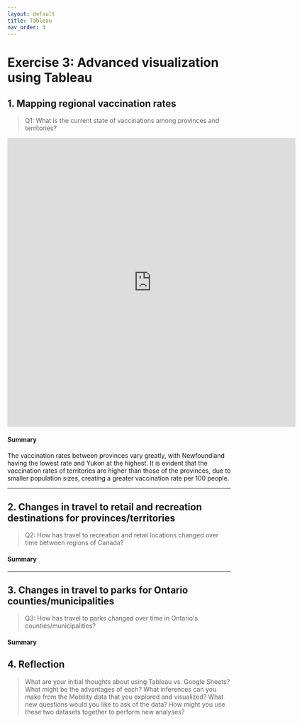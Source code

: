 ```yaml
---
layout: default
title: Tableau
nav_order: 3
---
```


# Exercise 3: Advanced visualization using Tableau


## 1. Mapping regional vaccination rates
> Q1: What is the current state of vaccinations among provinces and territories?  

<!-- Paste your embed code for your figure below-->

<iframe seamless frameborder="0" src="https://public.tableau.com/views/AH-covid-vaccination-map/Dashboard1?:embed=yes&:display_count=yes&:showVizHome=no" width = '650' height = '650' scrolling='no'></iframe> 

#### Summary
<!-- Write a 2-sentence summary of the trends shown in the figure embedded above-->

The vaccination rates between provinces vary greatly, with Newfoundland having the lowest rate and Yukon at the highest. It is evident that the vaccination rates of territories are higher than those of the provinces, due to smaller population sizes, creating a greater vaccination rate per 100 people. 

---

## 2. Changes in travel to retail and recreation destinations for provinces/territories
> Q2: How has travel to recreation and retail locations changed over time between regions of Canada?  

<!-- Paste your embed code for your figure below-->

#### Summary
<!-- Write a 2-sentence summary of the trends shown in the figure embedded above-->


---

## 3. Changes in travel to parks for Ontario counties/municipalities
> Q3: How has travel to parks changed over time in Ontario's counties/municipalities?  

<!-- Paste your embed code for your figure below-->

#### Summary
<!-- Write a 2-sentence summary of the trends shown in the figure embedded above-->

## 4. Reflection 
> What are your initial thoughts about using Tableau vs. Google Sheets? What might be the advantages of each? 
> What inferences can you make from the Mobility data that you explored and visualized? 
> What new questions would you like to ask of the data? 
> How might you use these two datasets together to perform new analyses? 

<!-- Write a short response below-->



